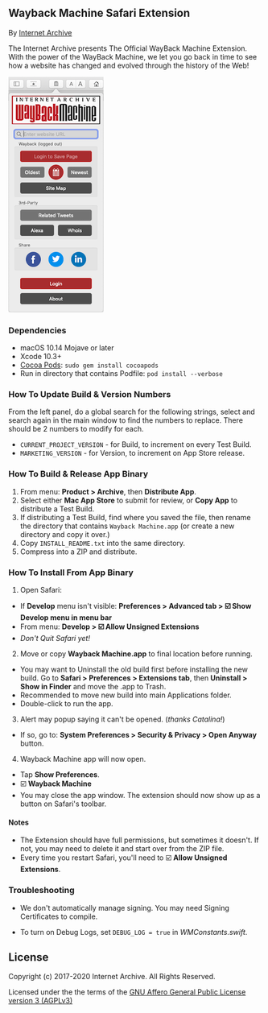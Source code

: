## Wayback Machine Safari Extension ##

By [Internet Archive](https://archive.org)

The Internet Archive presents 
The Official WayBack Machine Extension. With the power of the WayBack Machine, we let you go back in time to see how a website has changed and evolved through the history of the Web!

![screenshot](screenshots/main-light-75p.png)

### Dependencies ###

- macOS 10.14 Mojave or later
- Xcode 10.3+
- [Cocoa Pods](https://guides.cocoapods.org/using/getting-started.html): `sudo gem install cocoapods`
- Run in directory that contains Podfile: `pod install --verbose`


### How To Update Build & Version Numbers ###

From the left panel, do a global search for the following strings, select and search again in the main window to find the numbers to replace. There should be 2 numbers to modify for each.

- `CURRENT_PROJECT_VERSION` - for Build, to increment on every Test Build.
- `MARKETING_VERSION` - for Version, to increment on App Store release.


### How To Build & Release App Binary ###

1. From menu: **Product > Archive**, then **Distribute App**.
2. Select either **Mac App Store** to submit for review, or **Copy App** to distribute a Test Build.
3. If distributing a Test Build, find where you saved the file, then rename the directory that contains `Wayback Machine.app` (or create a new directory and copy it over.)
4. Copy `INSTALL_README.txt` into the same directory.
5. Compress into a ZIP and distribute.


### How To Install From App Binary ###

1. Open Safari:
  - If **Develop** menu isn't visible: **Preferences > Advanced tab > ☑️ Show Develop menu in menu bar**
  - From menu: **Develop > ☑️ Allow Unsigned Extensions**
  - *Don't Quit Safari yet!*

2. Move or copy **Wayback Machine.app** to final location before running.
  - You may want to Uninstall the old build first before installing the new build. Go to **Safari > Preferences > Extensions tab**, then **Uninstall > Show in Finder** and move the .app to Trash.
  - Recommended to move new build into main Applications folder.
  - Double-click to run the app.

3. Alert may popup saying it can't be opened. (*thanks Catalina!*)
  - If so, go to: **System Preferences > Security & Privacy > Open Anyway** button.

4. Wayback Machine app will now open.
  - Tap **Show Preferences**.
  - ☑️ **Wayback Machine**
  - You may close the app window. The extension should now show up as a button on Safari's toolbar.

#### Notes ####

- The Extension should have full permissions, but sometimes it doesn't. If not, you may need to delete it and start over from the ZIP file.
- Every time you restart Safari, you'll need to ☑️ **Allow Unsigned Extensions**.


### Troubleshooting ###

- We don't automatically manage signing. You may need Signing Certificates to compile.

- To turn on Debug Logs, set `DEBUG_LOG = true` in *WMConstants.swift*.


## License ##

Copyright (c) 2017-2020 Internet Archive. All Rights Reserved.

Licensed under the the terms of the [GNU Affero General Public License version 3 (AGPLv3)](http://www.gnu.org/licenses/agpl-3.0.html)

